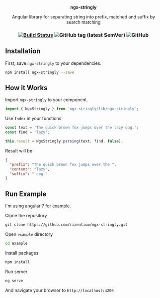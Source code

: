 <p align='center'><b>ngx-stringly</b></p>
<p align='center'>Angular library for separating string into prefix, matched and suffix by search matching</p>
<h3 align='center'>

  [![Build Status](https://travis-ci.org/rizentium/ngx-stringly.svg?branch=master)](https://travis-ci.org/rizentium/ngx-stringly)
  ![GitHub tag (latest SemVer)](https://img.shields.io/github/tag/rizentium/ngx-stringly.svg)
  ![GitHub](https://img.shields.io/github/license/rizentium/ngx-stringly.svg)
  
</h3>

## Installation
First, save `ngx-stringly` to your dependencies.
```bash
npm install ngx-stringly --save
```

## How it Works
Import `ngx-stringly` to your component.
```typescript
import { NgxStringly } from 'ngx-stringly/lib/ngx-stringly';
```
Use `Index` in your functions
```typescript
const text = 'The quick brown fox jumps over the lazy dog.';
const find = 'lazy';

this.result = NgxStringly.parsing(text, find, false);
```
Result will be
```json
{
  "prefix": "The quick brown fox jumps over the ",
  "content": "lazy",
  "suffix": " dog."
}
```
## Run Example
I'm using angular 7 for example.


Clone the repository
```bash
git clone https://github.com/rizentium/ngx-stringly.git
```
Open `example` directory
```bash
cd example
```
Install packages
```bash
npm install
```
Run server
```bash
ng serve
```
And navigate your browser to `http://localhost:4200`
